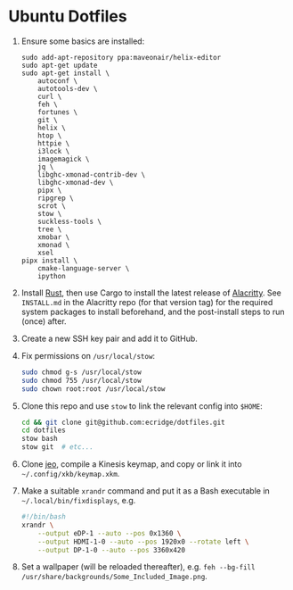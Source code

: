 # Ubuntu Dotfiles

1. Ensure some basics are installed:

   ```
   sudo add-apt-repository ppa:maveonair/helix-editor
   sudo apt-get update
   sudo apt-get install \
       autoconf \
       autotools-dev \
       curl \
       feh \
       fortunes \
       git \
       helix \
       htop \
       httpie \
       i3lock \
       imagemagick \
       jq \
       libghc-xmonad-contrib-dev \
       libghc-xmonad-dev \
       pipx \
       ripgrep \
       scrot \
       stow \
       suckless-tools \
       tree \
       xmobar \
       xmonad \
       xsel
   pipx install \
       cmake-language-server \
       ipython
   ```

2. Install [Rust](https://rustup.rs/), then use Cargo to install the latest release of
   [Alacritty](https://github.com/alacritty/alacritty).  See `INSTALL.md` in the Alacritty repo (for that version tag)
   for the required system packages to install beforehand, and the post-install steps to run (once) after.

3. Create a new SSH key pair and add it to GitHub.

4. Fix permissions on `/usr/local/stow`:

   ```bash
   sudo chmod g-s /usr/local/stow
   sudo chmod 755 /usr/local/stow
   sudo chown root:root /usr/local/stow
   ```

5. Clone this repo and use `stow` to link the relevant config into `$HOME`:

   ```bash
   cd && git clone git@github.com:ecridge/dotfiles.git
   cd dotfiles
   stow bash
   stow git  # etc...
   ```

6. Clone [jeo](https://github.com/ecridge/jeo), compile a Kinesis keymap, and copy or link it into
   `~/.config/xkb/keymap.xkm`.

7. Make a suitable `xrandr` command and put it as a Bash executable in `~/.local/bin/fixdisplays`, e.g.

   ```bash
   #!/bin/bash
   xrandr \
       --output eDP-1 --auto --pos 0x1360 \
       --output HDMI-1-0 --auto --pos 1920x0 --rotate left \
       --output DP-1-0 --auto --pos 3360x420
   ```

8. Set a wallpaper (will be reloaded thereafter), e.g. `feh --bg-fill /usr/share/backgrounds/Some_Included_Image.png`.
